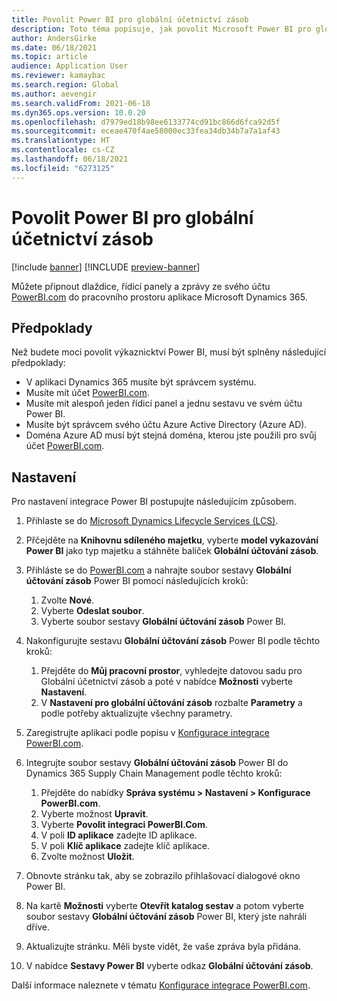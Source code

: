 ```yaml
---
title: Povolit Power BI pro globální účetnictví zásob
description: Toto téma popisuje, jak povolit Microsoft Power BI pro globální účtování zásob.
author: AndersGirke
ms.date: 06/18/2021
ms.topic: article
audience: Application User
ms.reviewer: kamaybac
ms.search.region: Global
ms.author: aevengir
ms.search.validFrom: 2021-06-18
ms.dyn365.ops.version: 10.0.20
ms.openlocfilehash: d7979ed18b98ee6133774cd91bc866d6fca92d5f
ms.sourcegitcommit: eceae470f4ae58000ec33fea34db34b7a7a1af43
ms.translationtype: HT
ms.contentlocale: cs-CZ
ms.lasthandoff: 06/18/2021
ms.locfileid: "6273125"
---
```

# <a name="enable-power-bi-for-global-inventory-accounting"></a>Povolit Power BI pro globální účetnictví zásob

[!include [banner](../includes/banner.md)]
[!INCLUDE [preview-banner](../includes/preview-banner.md)]

Můžete připnout dlaždice, řídicí panely a zprávy ze svého účtu [PowerBI.com](https://powerbi.com/) do pracovního prostoru aplikace Microsoft Dynamics 365.

## <a name="prerequisites"></a>Předpoklady

Než budete moci povolit výkaznicktví Power BI, musí být splněny následující předpoklady:

- V aplikaci Dynamics 365 musíte být správcem systému.
- Musíte mít účet [PowerBI.com](https://powerbi.com/).
- Musíte mít alespoň jeden řídicí panel a jednu sestavu ve svém účtu Power BI.
- Musíte být správcem svého účtu Azure Active Directory (Azure AD).
- Doména Azure AD musí být stejná doména, kterou jste použili pro svůj účet [PowerBI.com](https://powerbi.com/).

## <a name="setup"></a>Nastavení

Pro nastavení integrace Power BI postupujte následujícím způsobem.

1. Přihlaste se do [Microsoft Dynamics Lifecycle Services (LCS)](https://lcs.dynamics.com/Logon/Index).
1. Přčejděte na **Knihovnu sdíleného majetku**, vyberte **model vykazování Power BI** jako typ majetku a stáhněte balíček **Globální účtování zásob**. 
1. Přihláste se do [PowerBI.com](https://app.powerbi.com/) a nahrajte soubor sestavy **Globální účtování zásob** Power BI pomocí následujících kroků:

    1. Zvolte **Nové**.
    1. Vyberte **Odeslat soubor**.
    1. Vyberte soubor sestavy **Globální účtování zásob** Power BI.

1. Nakonfigurujte sestavu **Globální účtování zásob** Power BI podle těchto kroků:

    1. Přejděte do **Můj pracovní prostor**, vyhledejte datovou sadu pro Globální účetnictví zásob a poté v nabídce **Možnosti** vyberte **Nastavení**.
    1. V **Nastavení pro globální účtování zásob** rozbalte **Parametry** a podle potřeby aktualizujte všechny parametry.

1. Zaregistrujte aplikaci podle popisu v [Konfigurace integrace PowerBI.com](../../fin-ops-core/dev-itpro/analytics/configure-power-bi-integration.md#registration-process).
1. Integrujte soubor sestavy **Globální účtování zásob** Power BI do Dynamics 365 Supply Chain Management podle těchto kroků:

    1. Přejděte do nabídky **Správa systému \> Nastavení \> Konfigurace PowerBI.com**.
    1. Vyberte možnost **Upravit**.
    1. Vyberte **Povolit integraci PowerBI.Com**.
    1. V poli **ID aplikace** zadejte ID aplikace.
    1. V poli **Klíč aplikace** zadejte klíč aplikace.
    1. Zvolte možnost **Uložit**.

1. Obnovte stránku tak, aby se zobrazilo přihlašovací dialogové okno Power BI.
1. Na kartě **Možnosti** vyberte **Otevřít katalog sestav** a potom vyberte soubor sestavy **Globální účtování zásob** Power BI, který jste nahráli dříve.
1. Aktualizujte stránku. Měli byste vidět, že vaše zpráva byla přidána.
1. V nabídce **Sestavy Power BI** vyberte odkaz **Globální účtování zásob**.

Další informace naleznete v tématu [Konfigurace integrace PowerBI.com](../../fin-ops-core/dev-itpro/analytics/configure-power-bi-integration.md).
